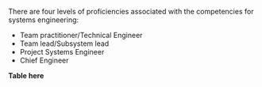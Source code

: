 There are four levels of proficiencies associated with the competencies for systems engineering:
* Team practitioner/Technical Engineer
* Team lead/Subsystem lead
* Project Systems Engineer
* Chief Engineer

**Table here**